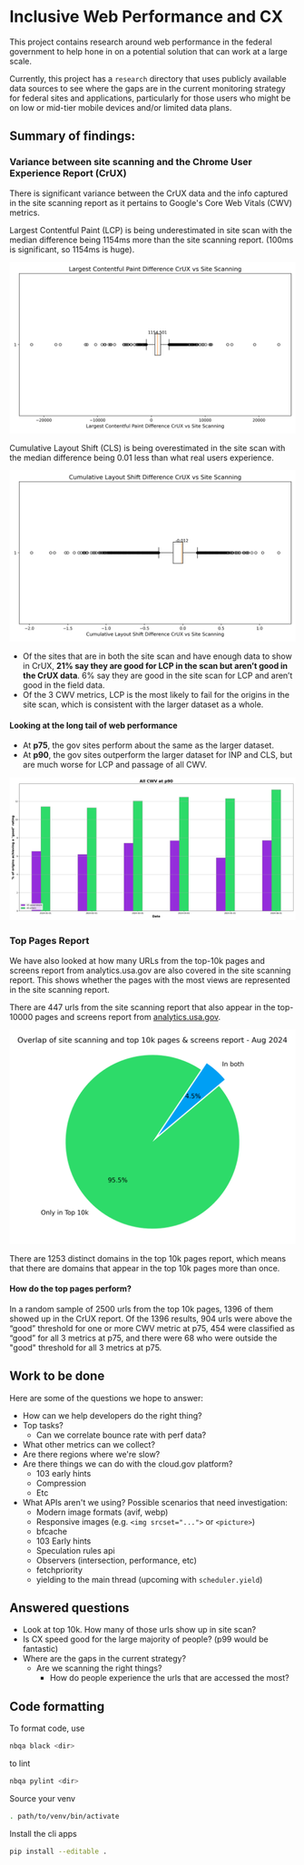 # Inclusive Web Performance and CX

This project contains research around web performance in the federal government to help hone in on a potential solution that can work at a large scale.

Currently, this project has a `research` directory that uses publicly available data sources to see where the gaps are in the current monitoring strategy for federal sites and applications, particularly for those users who might be on low or mid-tier mobile devices and/or limited data plans.

## Summary of findings:

### Variance between site scanning and the Chrome User Experience Report (CrUX) 

There is significant variance between the CrUX data and the info captured in the site scanning report as it pertains to Google's Core Web Vitals (CWV) metrics.

Largest Contentful Paint (LCP) is being underestimated in site scan with the median difference being 1154ms more than the site scanning report. (100ms is significant, so 1154ms is huge).

![Boxplot of LCP metric comparison between the CrUX data and site scanning report showing that the median variance is 1154.501ms. There is a slight right skew in the data set, and the outliers are off by as much as 22000ms in both the positive and negative directions.](./research/static/lcp-difference-crux-vs-scan.png)

Cumulative Layout Shift (CLS) is being overestimated in the site scan with the median difference being 0.01 less than what real users experience.

![Boxplot of CLS metric comparison between the CrUX data and site scanning report showing that the median variance is -0.012. There is a heavy left skew, and the outliers are off by as much as -2.0 and 1.25 at the edges of the dataset](./research/static/cls-difference-crux-vs-scan.png)

- Of the sites that are in both the site scan and have enough data to show in CrUX, **21% say they are good for LCP in the scan but aren’t good in the CrUX data**. 6% say they are good in the site scan for LCP and aren’t good in the field data.
- Of the 3 CWV metrics, LCP is the most likely to fail for the origins in the site scan, which is consistent with the larger dataset as a whole.

#### Looking at the long tail of web performance
- At **p75**, the gov sites perform about the same as the larger dataset.
- At **p90**, the gov sites outperform the larger dataset for INP and CLS, but are much worse for LCP and passage of all CWV.

![A chart showing the percentage of passing scores for all origins at p90. The data segmented as US government sites vs. all others as defined by sites whose urls appear in the site scanning report and those who do not. There is a wide margin from January to June 2024 where the government sites are underperforming relative to the rest of the sites in the data set](./research/static/passage-of-all-cwv-metrics-p90.png)

### Top Pages Report

We have also looked at how many URLs from the top-10k pages and screens report from analytics.usa.gov are also covered in the site scanning report. This shows whether the pages with the most views are represented in the site scanning report. 

There are 447 urls from the site scanning report that also appear in the top-10000 pages and screens report from [analytics.usa.gov](https://analytics.usa.gov).

![Bar showing that in August 2024, 4.5% of the URLs from the site scanning report that showed up in the top 10k pages and screens report](./research/static/overlap-btw-site-scan-and-top-10k.png)

There are 1253 distinct domains in the top 10k pages report, which means that there are domains that appear in the top 10k pages more than once.

#### How do the top pages perform?
In a random sample of 2500 urls from the top 10k pages, 1396 of them showed up in the CrUX report. Of the 1396 results, 904 urls were above the “good” threshold for one or more CWV metric at p75, 454 were classified as “good” for all 3 metrics at p75, and there were 68 who were outside the "good" threshold for all 3 metrics at p75. 

## Work to be done

Here are some of the questions we hope to answer:

- How can we help developers do the right thing?
- Top tasks?
  - Can we correlate bounce rate with perf data?
- What other metrics can we collect?
- Are there regions where we're slow?
- Are there things we can do with the cloud.gov platform?
  - 103 early hints
  - Compression
  - Etc
- What APIs aren't we using? Possible scenarios that need investigation:
  - Modern image formats (avif, webp)
  - Responsive images (e.g. `<img srcset="...">` or `<picture>`)
  - bfcache
  - 103 Early hints
  - Speculation rules api
  - Observers (intersection, performance, etc)
  - fetchpriority
  - yielding to the main thread (upcoming with `scheduler.yield`)

## Answered questions

- Look at top 10k. How many of those urls show up in site scan?
- Is CX speed good for the large majority of people? (p99 would be fantastic)
- Where are the gaps in the current strategy?
  - Are we scanning the right things?
    - How do people experience the urls that are accessed the most?

## Code formatting
To format code, use 

```bash
nbqa black <dir>
```

to lint
```bash
nbqa pylint <dir>
```

Source your venv
```bash
. path/to/venv/bin/activate
```

Install the cli apps
```bash
pip install --editable .
```
